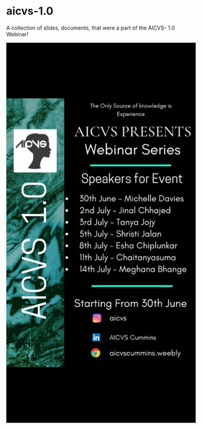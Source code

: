 # aicvs-1.0
A collection of slides, documents, that were a part of the AICVS- 1.0 Webinar!

![AICVS poster](imges/index.jpg)

